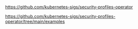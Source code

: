 https://github.com/kubernetes-sigs/security-profiles-operator

https://github.com/kubernetes-sigs/security-profiles-operator/tree/main/examples
